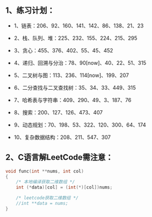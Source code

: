 ## 1、练习计划：

- 1、链表：206、92、160、141、142、86、138、21、23

- 2、栈、队列、堆：225、232、155、224、215、295

- 3、贪心：455、376、402、55、45、452

- 4、递归、回溯与分治：78、90[now]、40、22、51、315

- 5、二叉树与图：113、236、114[now]、199、207

- 6、二分查找与二叉查找树：35、34、33、449、315

- 7、哈希表与字符串：409、290、49、3、187、76

- 8、搜索：200、127、126、473、407

- 9、动态规划：70、198、53、322、120、300、64、174

- 10、复杂数据结构：208、211、547、307

## 2、C语言解LeetCode需注意：
```c
void func(int **nums, int col)
{
	/* 本地编译获取二维数组 */
	int (*data)[col] = (int(*)[col])nums;

	/* leetcode获取二维数组 */
	//int **data = nums;
}
```
